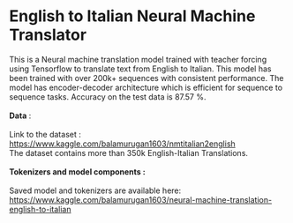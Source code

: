 # English to Italian Neural Machine Translator

This is a Neural machine translation model trained with teacher forcing using Tensorflow to translate text from English to Italian. This model has been trained with over 200k+ sequences with consistent performance. The model has encoder-decoder architecture which is efficient for sequence to sequence tasks. Accuracy on the test data is 87.57 %.
<br></br>
**Data** :
<br></br>
Link to the dataset : https://www.kaggle.com/balamurugan1603/nmtitalian2english
<br>The dataset contains more than 350k English-Italian Translations.
<br></br>
**Tokenizers and model components :**
<br></br>
Saved model and tokenizers are available here: https://www.kaggle.com/balamurugan1603/neural-machine-translation-english-to-italian
